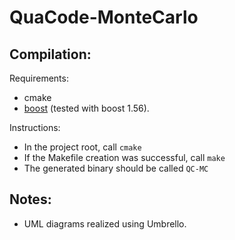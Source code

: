 QuaCode-MonteCarlo
==================

Compilation:
------------
Requirements:
  - cmake
  - [boost](http://www.boost.org/) (tested with boost 1.56).

Instructions:
  - In the project root, call `cmake`
  - If the Makefile creation was successful, call `make`
  - The generated binary should be called `QC-MC`


Notes:
------
  - UML diagrams realized using Umbrello.
